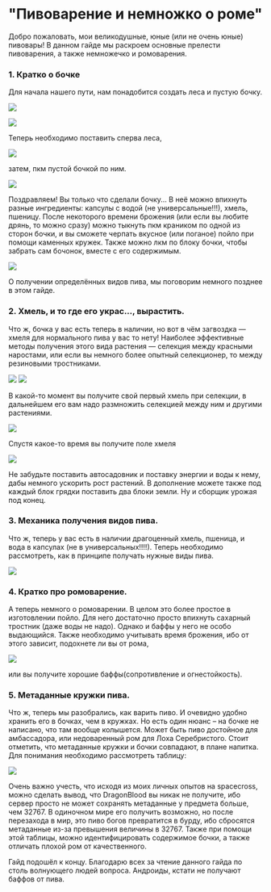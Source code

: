 # "Пивоварение и немножко о роме"

Добро пожаловать, мои великодушные, юные (или не очень юные) пивовары! В данном гайде мы раскроем основные прелести пивоварения, а также немножечко и ромоварения.

### 1. Кратко о бочке

Для начала нашего пути, нам понадобится создать леса и пустую бочку.

![](./images/scaffold_craft.jpg)

![](./images/empty_booze_barrel_craft.jpg)

Теперь необходимо поставить сперва леса,

![](./images/scaffold_block.jpg)

затем, пкм пустой бочкой по ним.

![](./images/barrel_block.jpg)

Поздравляем! Вы только что сделали бочку... В неё можно впихнуть разные ингредиенты: капсулы с водой (не универсальные!!!), хмель, пшеницу. После некоторого времени брожения (или если вы любите дрянь, то можно сразу) можно тыкнуть пкм краником по одной из сторон бочки, и вы сможете черпать вкусное (или поганое) пойло при помощи каменных кружек. Также можно лкм по блоку бочки, чтобы забрать сам бочонок, вместе с его содержимым. 

![](./images/barrel_block_with_treetap.jpg)

О получении определённых видов пива, мы поговорим немного позднее в этом гайде.

### 2. Хмель, и то где его украс..., вырастить.

Что ж, бочка у вас есть теперь в наличии, но вот в чём загвоздка — хмеля для нормального пива у вас то нету! Наиболее эффективные методы получения этого вида растения — селекция между красными наростами, или если вы немного более опытный селекционер, то между резиновыми тростниками.

![](./images/nether_wart.jpg)
![](./images/stickreed.jpg)

В какой-то момент вы получите свой первый хмель при селекции, в дальнейшем его вам надо размножить селекцией между ним и другими растениями.

![](./images/stickreed_and_hops.jpg)

Спустя какое-то время вы получите поле хмеля

![](./images/hops_field.jpg)

Не забудьте поставить автосадовник и поставку энергии и воды к нему, дабы немного ускорить рост растений. В дополнение можете также под каждый блок грядки поставить два блоки земли. Ну и сборщик урожая под конец.

### 3. Механика получения видов пива.

Что ж, теперь у вас есть в наличии драгоценный хмель, пшеница, и вода в капсулах (не в универсальных!!!!). Теперь необходимо рассмотреть, как в принципе получать нужные виды пива.

![](./images/kinds_of_beer.jpg)

### 4. Кратко про ромоварение.

А теперь немного о ромоварении. В целом это более простое в изготовлении пойло. Для него достаточно просто впихнуть сахарный тростник (даже воды не надо). Однако и баффы у него не особо выдающийся. Также необходимо учитывать время брожения, ибо от этого зависит, подохнете ли вы от рома,

![](./images/doctor_livsi.jpg)

или вы получите хорошие баффы(сопротивление и огнестойкость).

### 5. Метаданные кружки пива.

Что ж, теперь мы разобрались, как варить пиво. И очевидно удобно хранить его в бочках, чем в кружках. Но есть один нюанс – на бочке не написано, что там вообще колышется. Может быть пиво достойное для амбассадора, или недоваренный ром для Лоха Серебристого. Стоит отметить, что метаданные кружки и бочки совпадают, в плане напитка. Для понимания необходимо рассмотреть таблицу:

![](./images/table_metadata_beer.jpg)

Очень важно учесть, что исходя из моих личных опытов на spacecross, можно сделать вывод, что DragonBlood вы никак не получите, ибо сервер просто не может сохранять метаданные у предмета больше, чем 32767. В одиночном мире его получить возможно, но после перезахода в мир, это пиво богов превратится в бурду, ибо сбросятся метаданные из-за превышения величины в 32767. Также при помощи этой таблицы, можно идентифицировать содержимое бочки, а также отличать плохой ром от качественного.

Гайд подошёл к концу. Благодарю всех за чтение данного гайда по столь волнующего людей вопроса. Андроиды, кстати не получают баффов от пива.

